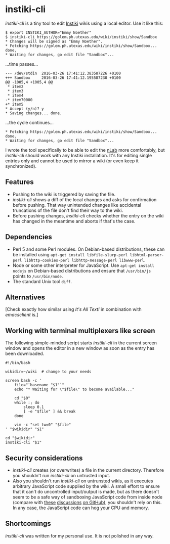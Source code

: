 # instiki-cli

*instiki-cli* is a tiny tool to edit
[Instiki](https://golem.ph.utexas.edu/wiki/instiki/show/HomePage) wikis using a
local editor. Use it like this:

    $ export INSTIKI_AUTHOR="Emmy Noether"
    $ instiki-cli https://golem.ph.utexas.edu/wiki/instiki/show/Sandbox
    * Changes will be signed as "Emmy Noether".
    * Fetching https://golem.ph.utexas.edu/wiki/instiki/show/Sandbox... done.
    * Waiting for changes, go edit file "Sandbox"...

…time passes…

    --- /dev/stdin  2016-03-26 17:41:12.383587226 +0100
    +++ Sandbox     2016-03-26 17:41:12.195587230 +0100
    @@ -1005,4 +1005,4 @@
     * item2
     * item3
     * item4
    -* item70000
    +* item5
    * Accept (y/n)? y
    * Saving changes... done.

…the cycle continues…

    * Fetching https://golem.ph.utexas.edu/wiki/instiki/show/Sandbox... done.
    * Waiting for changes, go edit file "Sandbox"...

I wrote the tool specifically to be able to edit the
[nLab](https://golem.ph.utexas.edu/wiki/instiki/show/Sandbox) more comfortably,
but *instiki-cli* should work with any Instiki installation. It's for editing
single entries only and cannot be used to mirror a wiki (or even keep it
synchronized).


## Features

* Pushing to the wiki is triggered by saving the file.
* *instiki-cli* shows a diff of the local changes and asks for confirmation
  before pushing. That way unintended changes like accidental truncations of
  the file don't find their way to the wiki.
* Before pushing changes, *instiki-cli* checks whether the entry on the wiki
  has changed in the meantime and aborts if that's the case.


## Dependencies

* Perl 5 and some Perl modules. On Debian-based distributions, these can be
  installed using `apt-get install libfile-slurp-perl libhtml-parser-perl
  libhttp-cookies-perl libhttp-message-perl libwww-perl`.
* Node or some other interpreter for JavaScript. Use `apt-get install nodejs`
  on Debian-based distributions and ensure that `/usr/bin/js` points to
  `/usr/bin/node`.
* The standard Unix tool `diff`.


## Alternatives

[Check exactly how similar using *It's All Text!* in combination with *emacsclient* is.]


## Working with terminal multiplexers like screen

The following simple-minded script starts *instiki-cli* in the current screen
window and opens the editor in a new window as soon as the entry has been
downloaded.

    #!/bin/bash

    wikidir=~/wiki  # change to your needs

    screen bash -c '
        file="`basename "$1"`"
        echo "* Waiting for \"$file\" to become available..."

        cd "$0"
        while :; do
            sleep 0.1
            [ -e "$file" ] && break
        done

        vim -c "set tw=0" "$file"
    ' "$wikidir" "$1"

    cd "$wikidir"
    instiki-cli "$1"


## Security considerations

* *instiki-cli* creates (or overwrites) a file in the current directory.
  Therefore you shouldn't run *instiki-cli* on untrusted input.
* Also you shouldn't run *instiki-cli* on untrunsted wikis, as it executes
  arbitrary JavaScript code supplied by the wiki. A small effort to ensure that
  it can't do uncontrolled input/output is made, but as there doesn't seem to
  be a safe way of sandboxing JavaScript code from inside node (compare with
  [these](https://github.com/bcoe/sandcastle/issues/31)
  [discussions](https://github.com/nodejs/node-v0.x-archive/issues/1469) [on
  GitHub](https://github.com/oftn/oftn-bot/commit/892a34dda5dfd77b499b2c913801c2b599b31342)),
  you shouldn't rely on this. In any case, the JavaScript code can hog your CPU and memory.


## Shortcomings

*instiki-cli* was written for my personal use. It is not polished in any way.
